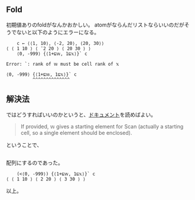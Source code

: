 ## Fold

初期値ありのfoldがなんかおかしい。
atomがならんだリストならいいのだがそうでないと以下のようにエラーになる。

```apl
    c ← ⟨⟨1, 10⟩, ⟨-2, 20⟩, ⟨20, 30⟩⟩
⟨ ⟨ 1 10 ⟩ ⟨ ¯2 20 ⟩ ⟨ 20 30 ⟩ ⟩
    ⟨0, -999⟩ {⟨1+⊑𝕨, 1⊑𝕩⟩}` c

Error: `: rank of 𝕨 must be cell rank of 𝕩

⟨0, -999⟩ {⟨1+⊑𝕨, 1⊑𝕩⟩}` c
          ^^^^^^^^^^^^^^
```

## 解決法

ではどうすればいいのかというと、[ドキュメント](https://mlochbaum.github.io/BQN/doc/scan.html)を読めばよい。

> If provided, 𝕨 gives a starting element for Scan (actually a starting cell, so a single element should be enclosed).

ということで、

```apl
```

配列にするのであった。

```apl
    (<⟨0, -999⟩) {⟨1+⊑𝕨, 1⊑𝕩⟩}` c
⟨ ⟨ 1 10 ⟩ ⟨ 2 20 ⟩ ⟨ 3 30 ⟩ ⟩
```

以上。
